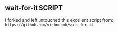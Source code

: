 ## wait-for-it SCRIPT

I forked and left untouched this excellent script from: `https://github.com/vishnubob/wait-for-it`


